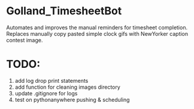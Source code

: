 # Golland_TimesheetBot
Automates and improves the manual reminders for timesheet completion. Replaces manually copy pasted simple clock gifs with NewYorker caption contest image.

# TODO:
1. add log drop print statements
2. add function for cleaning images directory
3. update .gitignore for logs
4. test on pythonanywhere pushing & scheduling
